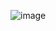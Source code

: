 
![image](https://user-images.githubusercontent.com/16912718/175858473-3998c9bd-6cdd-42d8-bfe3-94a6ee9335f1.png)




